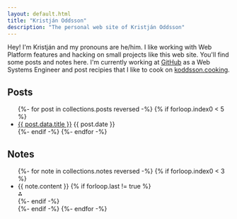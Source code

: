 ```yaml
---
layout: default.html
title: "Kristján Oddsson"
description: "The personal web site of Kristján Oddsson"
---
```


Hey! I'm Kristján and my pronouns are he/him. I like working with Web Platform features and hacking on small projects like this web site. You'll find some posts and notes here. I'm currently working at [GitHub](https://github.com/koddsson) as a Web Systems Engineer and post recipies that I like to cook on [koddsson.cooking](http://koddsson.cooking).

## Posts

<ul class="items">
  {%- for post in collections.posts reversed -%}
    {% if forloop.index0 < 5 %}
      <li>
        <a href="{{ post.url }}">{{ post.data.title }}</a>
        <relative-time prefix="" datetime="{{ post.date }}">
          {{ post.date }}
        </relative-time>
      </li>
    {%- endif -%}
  {%- endfor -%}
</ul>

## Notes

<ul class="items">
  {%- for note in collections.notes reversed -%}
    {% if forloop.index0 < 3 %}
      <li>
        {{ note.content }}
        <a href="{{ note.url }}">
          <relative-time prefix="" datetime="{{ note.date }}"></relative-time>
        </a>
        {% if forloop.last != true %}
          <div class="divider">⁂</div>
        {%- endif -%}
      </li>
    {%- endif -%}
  {%- endfor -%}
</ul>

